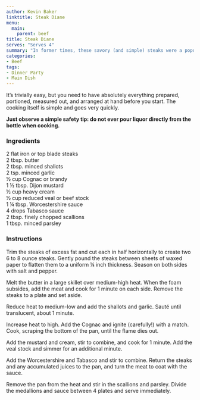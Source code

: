 ```yaml
---
author: Kevin Baker
linktitle: Steak Diane
menu:
  main:
    parent: beef
title: Steak Diane
serves: "Serves 4"
summary: "In former times, these savory (and simple) steaks were a popular dish to cook table-side in a chafing dish. When you ignite the cognac, the resulting pillar of fire makes for great drama in a darkened dining room. For a fun retro evening, you can replicate this trick with an electric skillet. "
categories:
- Beef
tags:
- Dinner Party
- Main Dish
---
```

It’s trivially easy, but you need to have absolutely everything prepared, portioned, measured out, and arranged at hand before you start. The cooking itself is simple and goes very quickly.  

**Just observe a simple safety tip: do not ever pour liquor directly from the bottle when cooking.**

### Ingredients

<div class="ingredient-list">

2 flat iron or top blade steaks  
2 tbsp. butter  
2 tbsp. minced shallots  
2 tsp. minced garlic  
½ cup Cognac or brandy  
1 ½ tbsp. Dijon mustard  
½ cup heavy cream  
½ cup reduced veal or beef stock  
1 ¼ tbsp. Worcestershire sauce  
4 drops Tabasco sauce  
2 tbsp. finely chopped scallions   
1 tbsp. minced parsley  

</div>

### Instructions
Trim the steaks of excess fat and cut each in half horizontally to create two 6 to 8 ounce steaks. Gently pound the steaks between sheets of waxed paper to flatten them to a uniform ¼ inch thickness. Season on both sides with salt and pepper.

Melt the butter in a large skillet over medium-high heat. When the foam subsides, add the meat and cook for 1 minute on each side. Remove the steaks to a plate and set aside.

Reduce heat to medium-low and add the shallots and garlic. Sauté until translucent, about 1 minute.

Increase heat to high.  Add the Cognac and ignite (carefully!) with a match.  Cook, scraping the bottom of the pan, until the flame dies out. 

Add the mustard and cream, stir to combine, and cook for 1 minute.  Add the veal stock and simmer for an additional minute.

Add the Worcestershire and Tabasco and stir to combine.  Return the steaks and any accumulated juices to the pan, and turn the meat to coat with the sauce.

Remove the pan from the heat and stir in the scallions and parsley.  Divide the medallions and sauce between 4 plates and serve immediately.